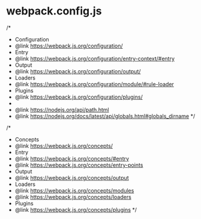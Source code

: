 # webpack.config.js


/*
 * Configuration
 * @link https://webpack.js.org/configuration/
 * Entry
 * @link https://webpack.js.org/configuration/entry-context/#entry
 * Output
 * @link https://webpack.js.org/configuration/output/
 * Loaders
 * @link https://webpack.js.org/configuration/module/#rule-loader
 * Plugins
 * @link https://webpack.js.org/configuration/plugins/
 *
 * @link https://nodejs.org/api/path.html
 * @link https://nodejs.org/docs/latest/api/globals.html#globals_dirname
 */

/*
 * Concepts
 * @link https://webpack.js.org/concepts/
 * Entry
 * @link https://webpack.js.org/concepts/#entry
 * @link https://webpack.js.org/concepts/entry-points
 * Output
 * @link https://webpack.js.org/concepts/output
 * Loaders
 * @link https://webpack.js.org/concepts/modules
 * @link https://webpack.js.org/concepts/loaders
 * Plugins
 * @link https://webpack.js.org/concepts/plugins
 */
